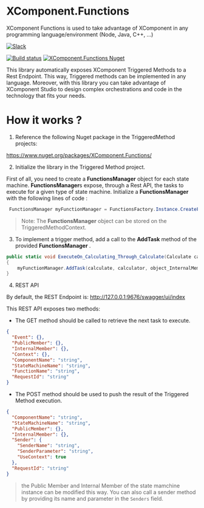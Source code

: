 # XComponent.Functions
XComponent Functions is used to take advantage of XComponent in any programming language/environment (Node, Java, C++, ...)


[![Slack](http://slack.xcomponent.com/badge.svg)](http://slack.xcomponent.com/)

[![Build status](https://ci.appveyor.com/api/projects/status/dsj723fkcacptuoq?svg=true)](https://ci.appveyor.com/project/fredericcarre/xcomponent-functions)
[![XComponent.Functions Nuget](https://img.shields.io/nuget/v/XComponent.Functions.svg)](https://www.nuget.org/packages/XComponent.Functions/)


This library automatically exposes XComponent Triggered Methods to a Rest Endpoint. This way, Triggered methods can be implemented in any language. 
Moreover, with this library you can take advantage of XComponent Studio to design complex orchestrations and code in the technology that fits your needs.

# How it works ?

1. Reference the following Nuget package in the TriggeredMethod projects: 

https://www.nuget.org/packages/XComponent.Functions/

2. Initialize the library in the Triggered Method project.

First of all, you need to create a **FunctionsManager** object for each state machine. **FunctionsManager**s expose, through a Rest API, the tasks to execute for a given type of state machine. 
Initialize a **FunctionsManager** with the following lines of code :

```csharp
 FunctionsManager myFunctionManager = FunctionsFactory.Instance.CreateFunctionsManager(ComponentHelper.COMPONENT_NAME, "MyStateMAchineName", FunctionsFactory.DefaultUrl);
 ```

 > Note: The **FunctionsManager** object can be stored on the TriggeredMethodContext.

 3. To implement a trigger method, add a call to the **AddTask** method of the provided **FunctionsManager** .

```csharp
public static void ExecuteOn_Calculating_Through_Calculate(Calculate calculate, Calculator calculator, object object_InternalMember, Context context, ICalculateCalculateOnCalculatingCalculatorSenderInterface sender)
{
    myFunctionManager.AddTask(calculate, calculator, object_InternalMember, context, sender);
} 
```

4. REST API

By default, the REST Endpoint is: http://127.0.0.1:9676/swagger/ui/index

This REST API exposes two methods:

+ The GET method should be called to retrieve the next task to execute.
```Json
{
  "Event": {},
  "PublicMember": {},
  "InternalMember": {},
  "Context": {},
  "ComponentName": "string",
  "StateMachineName": "string",
  "FunctionName": "string",
  "RequestId": "string"
}
```

+ The POST method should be used to push the result of the Triggered Method execution.

```Json
{
  "ComponentName": "string",
  "StateMachineName": "string",
  "PublicMember": {},
  "InternalMember": {},
  "Sender": {
    "SenderName": "string",
    "SenderParameter": "string",
    "UseContext": true
  },
  "RequestId": "string"
}
```

> the Public Member and Internal Member of the state mamchine instance can be modified this way. You can also call a sender method by providing its name and parameter in the `Senders` field.



